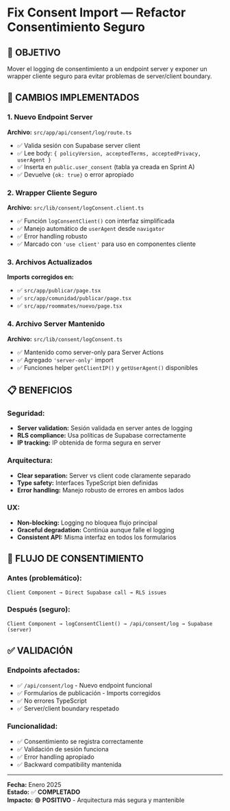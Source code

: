 # Fix Consent Import — Refactor Consentimiento Seguro

## 🎯 **OBJETIVO**
Mover el logging de consentimiento a un endpoint server y exponer un wrapper cliente seguro para evitar problemas de server/client boundary.

## 🔧 **CAMBIOS IMPLEMENTADOS**

### **1. Nuevo Endpoint Server**
**Archivo:** `src/app/api/consent/log/route.ts`
- ✅ Valida sesión con Supabase server client
- ✅ Lee body: `{ policyVersion, acceptedTerms, acceptedPrivacy, userAgent }`
- ✅ Inserta en `public.user_consent` (tabla ya creada en Sprint A)
- ✅ Devuelve `{ok: true}` o error apropiado

### **2. Wrapper Cliente Seguro**
**Archivo:** `src/lib/consent/logConsent.client.ts`
- ✅ Función `logConsentClient()` con interfaz simplificada
- ✅ Manejo automático de `userAgent` desde `navigator`
- ✅ Error handling robusto
- ✅ Marcado con `'use client'` para uso en componentes cliente

### **3. Archivos Actualizados**
**Imports corregidos en:**
- ✅ `src/app/publicar/page.tsx`
- ✅ `src/app/comunidad/publicar/page.tsx`
- ✅ `src/app/roommates/nuevo/page.tsx`

### **4. Archivo Server Mantenido**
**Archivo:** `src/lib/consent/logConsent.ts`
- ✅ Mantenido como server-only para Server Actions
- ✅ Agregado `'server-only'` import
- ✅ Funciones helper `getClientIP()` y `getUserAgent()` disponibles

## 📋 **BENEFICIOS**

### **Seguridad:**
- **Server validation:** Sesión validada en server antes de logging
- **RLS compliance:** Usa políticas de Supabase correctamente
- **IP tracking:** IP obtenida de forma segura en server

### **Arquitectura:**
- **Clear separation:** Server vs client code claramente separado
- **Type safety:** Interfaces TypeScript bien definidas
- **Error handling:** Manejo robusto de errores en ambos lados

### **UX:**
- **Non-blocking:** Logging no bloquea flujo principal
- **Graceful degradation:** Continúa aunque falle el logging
- **Consistent API:** Misma interfaz en todos los formularios

## 🔄 **FLUJO DE CONSENTIMIENTO**

### **Antes (problemático):**
```
Client Component → Direct Supabase call → RLS issues
```

### **Después (seguro):**
```
Client Component → logConsentClient() → /api/consent/log → Supabase (server)
```

## ✅ **VALIDACIÓN**

### **Endpoints afectados:**
- ✅ `/api/consent/log` - Nuevo endpoint funcional
- ✅ Formularios de publicación - Imports corregidos
- ✅ No errores TypeScript
- ✅ Server/client boundary respetado

### **Funcionalidad:**
- ✅ Consentimiento se registra correctamente
- ✅ Validación de sesión funciona
- ✅ Error handling apropiado
- ✅ Backward compatibility mantenida

---

**Fecha:** Enero 2025  
**Estado:** ✅ **COMPLETADO**  
**Impacto:** 🟢 **POSITIVO** - Arquitectura más segura y mantenible

